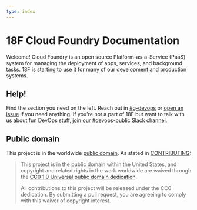 ```yaml
---
type: index
---
```


# 18F Cloud Foundry Documentation

Welcome! Cloud Foundry is an open source Platform-as-a-Service (PaaS) system for managing the deployment of apps, services, and background tasks. 18F is starting to use it for many of our development and production systems.

## Help!

Find the section you need on the left. Reach out in [#g-devops](https://18f.slack.com/messages/g-devops/) or [open an issue](https://github.com/18F/cloud-foundry-notes/issues/new) if you need anything. If you're not a part of 18F but want to talk with us about fun DevOps stuff, [join our #devops-public Slack channel](https://chat.18f.gov/).

## Public domain

This project is in the worldwide [public domain](https://github.com/18F/cloud-foundry-notes/blob/master/LICENSE.md). As stated in [CONTRIBUTING](https://github.com/18F/cloud-foundry-notes/blob/master/CONTRIBUTING.md):

> This project is in the public domain within the United States, and copyright and related rights in the work worldwide are waived through the [CC0 1.0 Universal public domain dedication](https://creativecommons.org/publicdomain/zero/1.0/).
>
> All contributions to this project will be released under the CC0 dedication. By submitting a pull request, you are agreeing to comply with this waiver of copyright interest.

